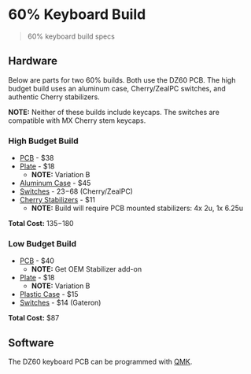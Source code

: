 # 60% Keyboard Build

> 60% keyboard build specs

## Hardware

Below are parts for two 60% builds. Both use the DZ60 PCB. The high budget
build uses an aluminum case, Cherry/ZealPC switches, and authentic Cherry
stabilizers.

**NOTE:** Neither of these builds include keycaps. The switches are compatible
with MX Cherry stem keycaps.

### High Budget Build

* [PCB](https://kbdfans.com/collections/60/products/dz60-60-pcb) - $38
* [Plate](https://kbdfans.com/collections/plate/products/dz60-cnc-aluminum-plate) - $18
  * **NOTE:** Variation B
* [Aluminum Case](https://kbdfans.com/collections/60-layout-case/products/customized-gh60-aluminum-case) - $45
* [Switches](https://kbdfans.com/collections/switches/products/switch-68-cherry-gateron-zealio) - $23-$68 (Cherry/ZealPC)
* [Cherry Stabilizers](https://novelkeys.xyz/products/cherry-stabilizers?variant=3747938926632) - $11
  * **NOTE:** Build will require PCB mounted stabilizers: 4x 2u, 1x 6.25u

**Total Cost:** $135-$180

### Low Budget Build

* [PCB](https://kbdfans.com/collections/60/products/dz60-60-pcb) - $40
  * **NOTE:** Get OEM Stabilizer add-on
* [Plate](https://kbdfans.com/collections/plate/products/dz60-cnc-aluminum-plate) - $18
  * **NOTE:** Variation B
* [Plastic Case](https://kbdfans.com/collections/60-layout-case/products/60-plastic-case) - $15
* [Switches](https://kbdfans.com/collections/switches/products/switch-68-cherry-gateron-zealio) - $14 (Gateron)

**Total Cost:** $87

## Software

The DZ60 keyboard PCB can be programmed with [QMK](https://docs.qmk.fm/#/).
